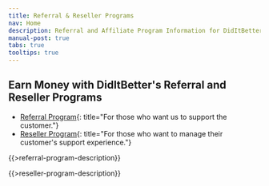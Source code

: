 ```yaml
---
title: Referral & Reseller Programs
nav: Home
description: Referral and Affiliate Program Information for DidItBetter.com Partners.  Find out how to earn commissions on referrals for our Exchange synchronization products.
manual-post: true
tabs: true
tooltips: true
---
```

<article class="art-post art-article">
<div class="art-postcontent art-postcontent-0 clearfix" markdown="1">

Earn Money with DidItBetter's Referral and Reseller Programs
============================================================

</div>
</article>
<div id="tabs" style="min-height: 910px" markdown="1">

* [Referral Program](#tabs-1){: title="For those who
  want us to support the customer."}
* [Reseller Program](#tabs-2){: title="For those who want to
  manage their customer's support experience."}

<div id="tabs-1" markdown="1">
<article class="art-post art-article">
<div class="art-postcontent art-postcontent-0 clearfix" markdown="1">

{{>referral-program-description}}

</div>
</article>
</div>
<div id="tabs-2" markdown="1">
<article class="art-post art-article">
<div class="art-postcontent art-postcontent-0 clearfix" markdown="1">

{{>reseller-program-description}}

</div>
</article>
</div>
</div>


